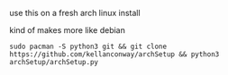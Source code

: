 use this on a fresh arch linux install

kind of makes more like debian

```sudo pacman -S python3 git && git clone https://github.com/kellanconway/archSetup && python3 archSetup/archSetup.py```
